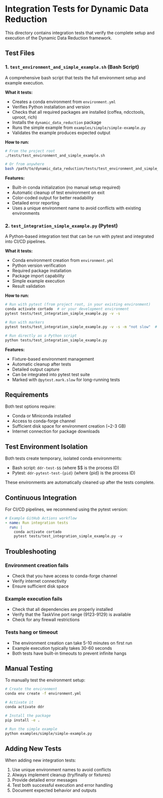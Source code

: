 # Integration Tests for Dynamic Data Reduction

This directory contains integration tests that verify the complete setup and execution of the Dynamic Data Reduction framework.

## Test Files

### 1. `test_environment_and_simple_example.sh` (Bash Script)

A comprehensive bash script that tests the full environment setup and example execution.

**What it tests:**
- Creates a conda environment from `environment.yml`
- Verifies Python installation and version
- Checks that all required packages are installed (coffea, ndcctools, uproot, rich)
- Installs the `dynamic_data_reduction` package
- Runs the simple example from `examples/simple/simple-example.py`
- Validates the example produces expected output

**How to run:**
```bash
# From the project root
./tests/test_environment_and_simple_example.sh

# Or from anywhere
bash /path/to/dynamic_data_reduction/tests/test_environment_and_simple_example.sh
```

**Features:**
- Built-in conda initialization (no manual setup required)
- Automatic cleanup of test environment on exit
- Color-coded output for better readability
- Detailed error reporting
- Uses a unique environment name to avoid conflicts with existing environments

### 2. `test_integration_simple_example.py` (Pytest)

A Python-based integration test that can be run with pytest and integrated into CI/CD pipelines.

**What it tests:**
- Conda environment creation from `environment.yml`
- Python version verification
- Required package installation
- Package import capability
- Simple example execution
- Result validation

**How to run:**

```bash
# Run with pytest (from project root, in your existing environment)
conda activate cortado  # or your development environment
pytest tests/test_integration_simple_example.py -v -s

# Run with markers
pytest tests/test_integration_simple_example.py -v -s -m "not slow"  # Skip slow tests

# Run directly as a Python script
python tests/test_integration_simple_example.py
```

**Features:**
- Fixture-based environment management
- Automatic cleanup after tests
- Detailed output capture
- Can be integrated into pytest test suite
- Marked with `@pytest.mark.slow` for long-running tests

## Requirements

Both test options require:
- Conda or Miniconda installed
- Access to conda-forge channel
- Sufficient disk space for environment creation (~2-3 GB)
- Internet connection for package downloads

## Test Environment Isolation

Both tests create temporary, isolated conda environments:
- Bash script: `ddr-test-$$` (where $$ is the process ID)
- Pytest: `ddr-pytest-test-{pid}` (where {pid} is the process ID)

These environments are automatically cleaned up after the tests complete.

## Continuous Integration

For CI/CD pipelines, we recommend using the pytest version:

```yaml
# Example GitHub Actions workflow
- name: Run integration tests
  run: |
    conda activate cortado
    pytest tests/test_integration_simple_example.py -v
```

## Troubleshooting

### Environment creation fails
- Check that you have access to conda-forge channel
- Verify internet connectivity
- Ensure sufficient disk space

### Example execution fails
- Check that all dependencies are properly installed
- Verify that the TaskVine port range (9123-9129) is available
- Check for any firewall restrictions

### Tests hang or timeout
- The environment creation can take 5-10 minutes on first run
- Example execution typically takes 30-60 seconds
- Both tests have built-in timeouts to prevent infinite hangs

## Manual Testing

To manually test the environment setup:

```bash
# Create the environment
conda env create -f environment.yml

# Activate it
conda activate ddr

# Install the package
pip install -e .

# Run the simple example
python examples/simple/simple-example.py
```

## Adding New Tests

When adding new integration tests:
1. Use unique environment names to avoid conflicts
2. Always implement cleanup (try/finally or fixtures)
3. Provide detailed error messages
4. Test both successful execution and error handling
5. Document expected behavior and outputs

